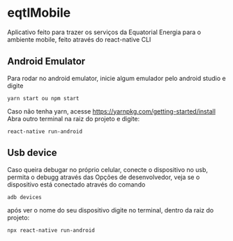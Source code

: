 # eqtlMobile
Aplicativo feito para trazer os serviços da Equatorial Energia para o ambiente mobile, feito através do react-native CLI

## Android Emulator
Para rodar no android emulator, inicie algum emulador pelo android studio e digite 
```
yarn start ou npm start
```
Caso não tenha yarn, acesse https://yarnpkg.com/getting-started/install</br>
Abra outro terminal na raiz do projeto e digite:
```
react-native run-android
```
## Usb device
Caso queira debugar no próprio celular, conecte o dispositivo no usb, permita o debugg através das Opções de desenvolvedor,
veja se o dispositivo está conectado através do comando
```
adb devices
```
após ver o nome do seu dispositivo digite no terminal, dentro da raiz do projeto:

```
npx react-native run-android
```

